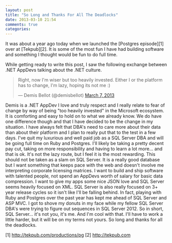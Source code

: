 ```yaml
---
layout: post
title: "So Long and Thanks For All The Deadlocks"
date: 2013-03-10 21:54
comments: true
categories: 
---
```

It was about a year ago today when we launched the [Postgres episode][1] over at [Tekpub][2]. It is some of the most fun I have had building software and something I thought would be fun to do full time.

While getting ready to write this post, I saw the following exchange between .NET AppDevs talking about the .NET culture.
<blockquote class="twitter-tweet"><p>Right, now I'm wiser but too heavily invested. Either I or the platform has to change, I'm lazy, hoping its not me :)</p>&mdash; Demis Bellot (@demisbellot) <a href="https://twitter.com/demisbellot/status/309754561499906048">March 7, 2013</a></blockquote>
<script async src="//platform.twitter.com/widgets.js" charset="utf-8"></script>

Demis is a .NET AppDev I love and truly respect and I really relate to fear of change by way of being "too heavily invested" in the Microsoft ecosystem. It is comforting and easy to hold on to what we already know. We do have one difference though and that I have decided to be the change in my situation. I have always felt that DBA's need to care more about their data than about their platform and I plan to really put that to the test in a few days. I've quit my luxurious and well paid job as a SQL Server DBA and will be going full time on Ruby and Postgres. I'll likely be taking a pretty decent pay cut, taking on more responsibility and having to learn a lot more... and that is ok. It's not the lazy route, but I feel it is the most rewarding. This should not be taken as a slam on SQL Server. It is a really good database but I want something that keeps pace with the web and doesn't involve me interpreting corporate licensing matrices. I want to build and ship software with talented people, not spend an AppDevs worth of salary for basic data compression. I want to give my apps some nice JSON love and SQL Server seems heavily focused on XML. SQL Server is also really focused on 3+ year release cycles so it isn't like I'll be falling behind. In fact, playing with Ruby and Postgres over the past year has kept me ahead of SQL Server and ASP MVC. I got to shove my donuts in my face while my fellow SQL Server DBA's were trying to figure out sequences in SQL Server 2012. So in short, SQL Server... it's not you, it's me. And I'm cool with that. I'll have to work a little harder, but it will be on my terms not yours. So long and thanks for all the deadlocks.

[1] http://tekpub.com/productions/pg
[2] http://tekpub.com	